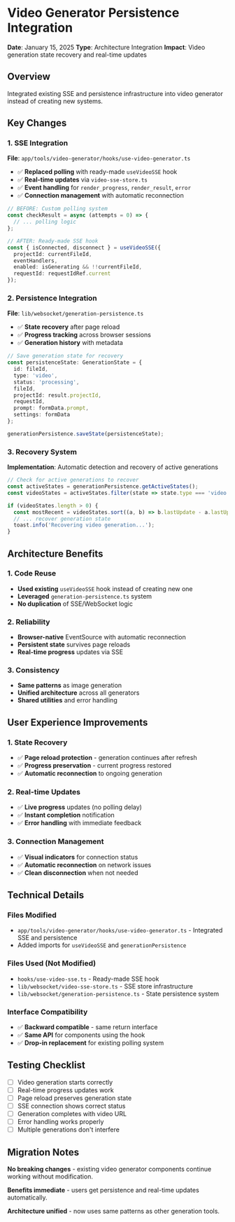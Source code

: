 # Video Generator Persistence Integration

**Date**: January 15, 2025
**Type**: Architecture Integration
**Impact**: Video generation state recovery and real-time updates

## Overview

Integrated existing SSE and persistence infrastructure into video generator instead of creating new systems.

## Key Changes

### 1. SSE Integration
**File**: `app/tools/video-generator/hooks/use-video-generator.ts`

- ✅ **Replaced polling** with ready-made `useVideoSSE` hook
- ✅ **Real-time updates** via `video-sse-store.ts`
- ✅ **Event handling** for `render_progress`, `render_result`, `error`
- ✅ **Connection management** with automatic reconnection

```typescript
// BEFORE: Custom polling system
const checkResult = async (attempts = 0) => {
  // ... polling logic
};

// AFTER: Ready-made SSE hook
const { isConnected, disconnect } = useVideoSSE({
  projectId: currentFileId,
  eventHandlers,
  enabled: isGenerating && !!currentFileId,
  requestId: requestIdRef.current
});
```

### 2. Persistence Integration
**File**: `lib/websocket/generation-persistence.ts`

- ✅ **State recovery** after page reload
- ✅ **Progress tracking** across browser sessions
- ✅ **Generation history** with metadata

```typescript
// Save generation state for recovery
const persistenceState: GenerationState = {
  id: fileId,
  type: 'video',
  status: 'processing',
  fileId,
  projectId: result.projectId,
  requestId,
  prompt: formData.prompt,
  settings: formData
};

generationPersistence.saveState(persistenceState);
```

### 3. Recovery System
**Implementation**: Automatic detection and recovery of active generations

```typescript
// Check for active generations to recover
const activeStates = generationPersistence.getActiveStates();
const videoStates = activeStates.filter(state => state.type === 'video');

if (videoStates.length > 0) {
  const mostRecent = videoStates.sort((a, b) => b.lastUpdate - a.lastUpdate)[0];
  // ... recover generation state
  toast.info('Recovering video generation...');
}
```

## Architecture Benefits

### 1. Code Reuse
- **Used existing** `useVideoSSE` hook instead of creating new one
- **Leveraged** `generation-persistence.ts` system
- **No duplication** of SSE/WebSocket logic

### 2. Reliability
- **Browser-native** EventSource with automatic reconnection
- **Persistent state** survives page reloads
- **Real-time progress** updates via SSE

### 3. Consistency
- **Same patterns** as image generation
- **Unified architecture** across all generators
- **Shared utilities** and error handling

## User Experience Improvements

### 1. State Recovery
- ✅ **Page reload protection** - generation continues after refresh
- ✅ **Progress preservation** - current progress restored
- ✅ **Automatic reconnection** to ongoing generation

### 2. Real-time Updates
- ✅ **Live progress** updates (no polling delay)
- ✅ **Instant completion** notification
- ✅ **Error handling** with immediate feedback

### 3. Connection Management
- ✅ **Visual indicators** for connection status
- ✅ **Automatic reconnection** on network issues
- ✅ **Clean disconnection** when not needed

## Technical Details

### Files Modified
- `app/tools/video-generator/hooks/use-video-generator.ts` - Integrated SSE and persistence
- Added imports for `useVideoSSE` and `generationPersistence`

### Files Used (Not Modified)
- `hooks/use-video-sse.ts` - Ready-made SSE hook
- `lib/websocket/video-sse-store.ts` - SSE store infrastructure
- `lib/websocket/generation-persistence.ts` - State persistence system

### Interface Compatibility
- ✅ **Backward compatible** - same return interface
- ✅ **Same API** for components using the hook
- ✅ **Drop-in replacement** for existing polling system

## Testing Checklist

- [ ] Video generation starts correctly
- [ ] Real-time progress updates work
- [ ] Page reload preserves generation state
- [ ] SSE connection shows correct status
- [ ] Generation completes with video URL
- [ ] Error handling works properly
- [ ] Multiple generations don't interfere

## Migration Notes

**No breaking changes** - existing video generator components continue working without modification.

**Benefits immediate** - users get persistence and real-time updates automatically.

**Architecture unified** - now uses same patterns as other generation tools. 